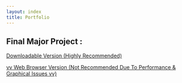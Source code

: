 ```yaml
---
layout: index
title: Portfolio
---
```


## Final Major Project :

<p> <a href="https://drive.google.com/open?id=1r1N3s7DL4mh0Up6oUYQHQ6ZVM3-B7P48">Downloadable Version (Highly Recommended)</a> </p> 

<p> <a href="https://comet91.itch.io/souls-of-the-damned">vv Web Browser Version (Not Recommended Due To Performance & Graphical Issues vv)</a> </p>
